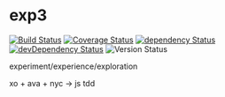 # exp3

[![Build Status](https://travis-ci.org/forceuser/exp3.svg?branch=master)](https://travis-ci.org/forceuser/exp3)
[![Coverage Status](https://coveralls.io/repos/github/forceuser/exp3/badge.svg?branch=master)](https://coveralls.io/github/forceuser/exp3?branch=master)
[![dependency Status](https://david-dm.org/forceuser/exp3.svg)](https://david-dm.org/forceuser/exp3)
[![devDependency Status](https://david-dm.org/forceuser/exp3/dev-status.svg)](https://david-dm.org/forceuser/exp3#info=devDependencies)
![Version Status](https://img.shields.io/badge/version-1.0.0-blue.svg)

experiment/experience/exploration

xo + ava + nyc -> js tdd

